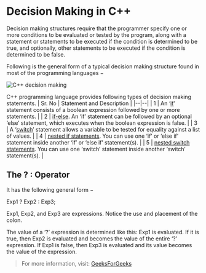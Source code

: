 # Decision Making in C++

Decision making structures require that the programmer specify one or more conditions to be evaluated or tested by the program, along with a statement or statements to be executed if the condition is determined to be true, and optionally, other statements to be executed if the condition is determined to be false.

Following is the general form of a typical decision making structure found in most of the programming languages −

![C++ decision making](https://www.tutorialspoint.com/cplusplus/images/cpp_decision_making.jpg)

C++ programming language provides following types of decision making statements.
| Sr. No | Statement and Description |
|--|--|
| 1 | An ‘[if](https://www.tutorialspoint.com/cplusplus/cpp_if_statement.htm)’ statement consists of a boolean expression followed by one or more statements. |
| 2 | [if-else](https://www.tutorialspoint.com/cplusplus/cpp_if_else_statement.htm). An ‘if’ statement can be followed by an optional ‘else’ statement, which executes when the boolean expression is false. |
| 3 | A ‘[switch](https://www.tutorialspoint.com/cplusplus/cpp_switch_statement.htm)’ statement allows a variable to be tested for equality against a list of values. |
| 4 | [nested if statements](https://www.tutorialspoint.com/cplusplus/cpp_nested_if.htm). You can use one ‘if’ or ‘else if’ statement inside another ‘if’ or ‘else if’ statement(s). |
| 5 | [nested switch statements](https://www.tutorialspoint.com/cplusplus/cpp_nested_switch.htm). You can use one ‘switch’ statement inside another ‘switch’ statement(s).
 |
 
## The ? : Operator

It has the following general form −

Exp1 ? Exp2 : Exp3;

Exp1, Exp2, and Exp3 are expressions. Notice the use and placement of the colon.

The value of a ‘?’ expression is determined like this: Exp1 is evaluated. If it is true, then Exp2 is evaluated and becomes the value of the entire ‘?’ expression. If Exp1 is false, then Exp3 is evaluated and its value becomes the value of the expression.

> For more information, visit: [GeeksForGeeks](https://www.geeksforgeeks.org/decision-making-c-c-else-nested-else/)

